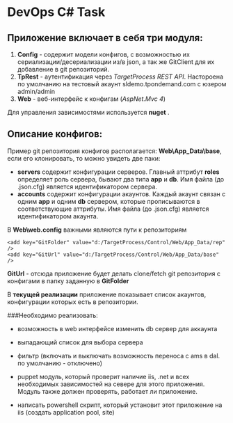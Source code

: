 DevOps C# Task
==============
Приложение включает в себя три модуля:
--------------------------------------

1. **Config** - содержит модели конфигов, с возможностью их сериализации/десериализации из/в json, а так же GitClient для их добавление в git репозиторий.
2. **TpRest** - аутентификация через _TargetProcess REST API_. Настороена по умолчанию на тестовый акаунт sldemo.tpondemand.com с юзером admin/admin
3. **Web** - веб-интерфейс к конфигам (_AspNet.Mvc 4_)

Для управления зависимостями используется **nuget**
.

Описание конфигов:
------------------
Пример git репозитория конфигов располагается: **Web\App_Data\base**, если его клонировать, то можно увидеть две паки: 
+ **servers** содержит конфигурации серверов. Главный аттрибут **roles** определяет роль сервера, бывают два типа **app** и **db**. Имя файла (до .json.cfg) является идентификатором сервера. 
+ **accounts** содержит конфигурации акаунтов. Каждый акаунт связан с одним **app** и одним **db** сервером, которые прописываются в соответствующие аттрибуты. Имя файла (до .json.cfg) является идентификатором акаунта.

В **Web\web.config** важными являются пути к репозиториям
```
<add key="GitFolder" value="d:/TargetProcess/Control/Web/App_Data/rep" />
<add key="GitUrl" value="d:/TargetProcess/Control/Web/App_Data/base" />
```

**GitUrl** - отсюда приложение будет делать clone/fetch git репозитория с конфигами в папку заданную в **GitFolder**

В **текущей реализации** приложение показывает список акаунтов, конфигурации которых есть в репозитории.

###Необходимо реализовать:
+ возможность в web интерфейсе изменить db сервер для аккаунта
+ выпадающий список для выбора сервера
+ фильтр (включать и выключать возможность переноса с ams в dal. по умолчанию - отключено)

+ puppet модуль, который проверит наличие iis, .net и всех необходимых зависимостей на севере для этого приложения. Модуль также должен проверять, работает ли приложение.
+ написать powershell скрипт, который установит этот приложение на iis (создать application pool, site)
